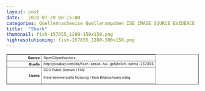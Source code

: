 ```yaml
---
layout: post
date:   2018-07-29 08:15:00
categories: Quellennachweise Quellenangaben ISE IMAGE SOURCE EVIDENCE
title:  "Shark"
thumbnail: fish-157855_1280-150x150.png
highresolutionimg: fish-157855_1280-300x158.png
---
```


<div class="entry-content">

<table style="font-size: xx-small" border="1" cellpadding="2">
<tbody>
<tr>
<th style="text-align: right" width="81"><strong>Source</strong></th>
<td>OpenClipartVectors</td>
</tr>
<tr>
<th style="text-align: right" width="81"><strong>Quelle</strong></th>
<td>http://pixabay.com/de/fisch-ozean-hai-gefährlich-zähne-157855</td>
</tr>
<tr>
<th style="text-align: right" width="81"><strong>Lizenz</strong></th>
<td>CC0 Public Domain / FAQ

Freie kommerzielle Nutzung / Kein Bildnachweis nötig

</td>
</tr>
</tbody>
</table>
<p>&nbsp;</p>

</div><!-- .entry-content -->
